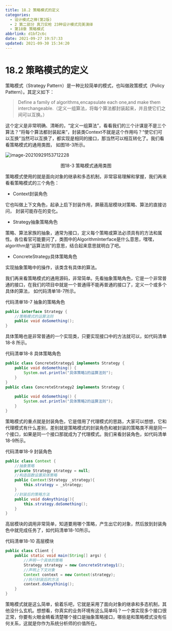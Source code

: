 ```yaml
---
title: 18.2 策略模式的定义
categories: 
  - 设计模式之禅(第2版)
  - 2 第二部分 真刀实枪 23种设计模式完美演绎
  - 第18章 策略模式
abbrlink: d1bf2c6c
date: 2021-09-27 19:57:33
updated: 2021-09-30 15:34:20
---
```

# 18.2 策略模式的定义
策略模式（Strategy Pattern）是一种比较简单的模式，也叫做政策模式（Policy Pattern）。其定义如下：
> Define a family of algorithms,encapsulate each one,and make them interchangeable.（定义一组算法，将每个算法都封装起来，并且使它们之间可以互换。）

这个定义是非常明确、清晰的，“定义一组算法”，看看我们的三个计谋是不是三个算法？“将每个算法都封装起来”，封装类Context不就是这个作用吗？“使它们可以互换”当然可以互换了，都实现是相同的接口，那当然可以相互转化了。我们看看策略模式的通用类图， 如图18-3所示。

![image-20210929153712228](https://gitee.com/XiaoLan223/images/raw/master/Blog/Sum/20210929153712.png)

<center>图18-3 策略模式通用类图</center>

策略模式使用的就是面向对象的继承和多态机制，非常容易理解和掌握，我们再来看看策略模式的三个角色：
- Context封装角色

它也叫做上下文角色，起承上启下封装作用，屏蔽高层模块对策略、算法的直接访问， 封装可能存在的变化。

- Strategy抽象策略角色

策略、算法家族的抽象，通常为接口，定义每个策略或算法必须具有的方法和属性。各位看官可能要问了，类图中的AlgorithmInterface是什么意思，嘿嘿，algorithm是“运算法则”的意思，结合起来意思就明白了吧。

- ConcreteStrategy具体策略角色

实现抽象策略中的操作，该类含有具体的算法。

我们再来看策略模式的通用源码，非常简单。先看抽象策略角色，它是一个非常普通的接口，在我们的项目中就是一个普通得不能再普通的接口了，定义一个或多个具体的算法， 如代码清单18-7所示。

代码清单18-7 抽象的策略角色
```java
public interface Strategy {
    //策略模式的运算法则
    public void doSomething();
}
```
具体策略也是非常普通的一个实现类，只要实现接口中的方法就可以，如代码清单18-8 所示。

代码清单18-8 具体策略角色
```java
public class ConcreteStrategy1 implements Strategy {
    public void doSomething() {
        System.out.println("具体策略1的运算法则");
    }
}
public class ConcreteStrategy2 implements Strategy {
    
    public void doSomething() {
        System.out.println("具体策略2的运算法则");
    }
}
```
策略模式的重点就是封装角色，它是借用了代理模式的思路，大家可以想想，它和代理模式有什么差别，差别就是策略模式的封装角色和被封装的策略类不用是同一个接口，如果是同一个接口那就成为了代理模式。我们来看封装角色，如代码清单18-9所示。

代码清单18-9 封装角色
```java
public class Context {
    //抽象策略
    private Strategy strategy = null;
    //构造函数设置具体策略
    public Context(Strategy _strategy){
        this.strategy = _strategy;
    }
    //封装后的策略方法
    public void doAnythinig(){
        this.strategy.doSomething();
    }
}
```
高层模块的调用非常简单，知道要用哪个策略，产生出它的对象，然后放到封装角色中就完成任务了，如代码清单18-10所示。

代码清单18-10 高层模块
```java
public class Client {
    public static void main(String[] args) {
        //声明一个具体的策略
        Strategy strategy = new ConcreteStrategy1();
        //声明上下文对象
        Context context = new Context(strategy);
        //执行封装后的方法
        context.doAnythinig();
    }
}
```
策略模式就是这么简单，偷着乐吧，它就是采用了面向对象的继承和多态机制，其他没什么玄机。想想看，你真实的业务环境有这么简单吗？一个类实现多个接口很正常，你要有火眼金睛看清楚哪个接口是抽象策略接口，哪些是和策略模式没有任何关系，这就是你作为系统分析师的价值所在。
